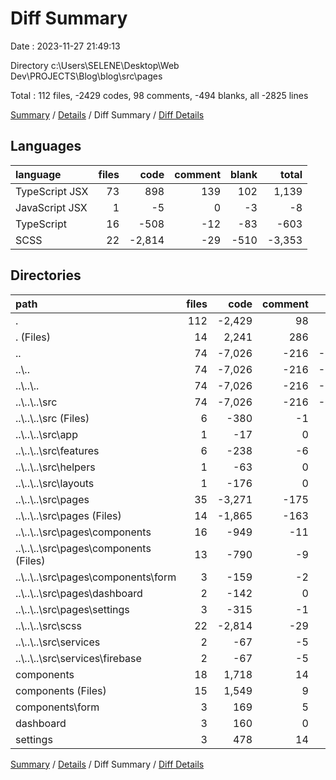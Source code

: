 # Diff Summary

Date : 2023-11-27 21:49:13

Directory c:\\Users\\SELENE\\Desktop\\Web Dev\\PROJECTS\\Blog\\blog\\src\\pages

Total : 112 files,  -2429 codes, 98 comments, -494 blanks, all -2825 lines

[Summary](results.md) / [Details](details.md) / Diff Summary / [Diff Details](diff-details.md)

## Languages
| language | files | code | comment | blank | total |
| :--- | ---: | ---: | ---: | ---: | ---: |
| TypeScript JSX | 73 | 898 | 139 | 102 | 1,139 |
| JavaScript JSX | 1 | -5 | 0 | -3 | -8 |
| TypeScript | 16 | -508 | -12 | -83 | -603 |
| SCSS | 22 | -2,814 | -29 | -510 | -3,353 |

## Directories
| path | files | code | comment | blank | total |
| :--- | ---: | ---: | ---: | ---: | ---: |
| . | 112 | -2,429 | 98 | -494 | -2,825 |
| . (Files) | 14 | 2,241 | 286 | 241 | 2,768 |
| .. | 74 | -7,026 | -216 | -1,013 | -8,255 |
| ..\\.. | 74 | -7,026 | -216 | -1,013 | -8,255 |
| ..\\..\\.. | 74 | -7,026 | -216 | -1,013 | -8,255 |
| ..\\..\\..\\src | 74 | -7,026 | -216 | -1,013 | -8,255 |
| ..\\..\\..\\src (Files) | 6 | -380 | -1 | -37 | -418 |
| ..\\..\\..\\src\\app | 1 | -17 | 0 | -3 | -20 |
| ..\\..\\..\\src\\features | 6 | -238 | -6 | -44 | -288 |
| ..\\..\\..\\src\\helpers | 1 | -63 | 0 | -14 | -77 |
| ..\\..\\..\\src\\layouts | 1 | -176 | 0 | -16 | -192 |
| ..\\..\\..\\src\\pages | 35 | -3,271 | -175 | -377 | -3,823 |
| ..\\..\\..\\src\\pages (Files) | 14 | -1,865 | -163 | -213 | -2,241 |
| ..\\..\\..\\src\\pages\\components | 16 | -949 | -11 | -113 | -1,073 |
| ..\\..\\..\\src\\pages\\components (Files) | 13 | -790 | -9 | -93 | -892 |
| ..\\..\\..\\src\\pages\\components\\form | 3 | -159 | -2 | -20 | -181 |
| ..\\..\\..\\src\\pages\\dashboard | 2 | -142 | 0 | -13 | -155 |
| ..\\..\\..\\src\\pages\\settings | 3 | -315 | -1 | -38 | -354 |
| ..\\..\\..\\src\\scss | 22 | -2,814 | -29 | -510 | -3,353 |
| ..\\..\\..\\src\\services | 2 | -67 | -5 | -12 | -84 |
| ..\\..\\..\\src\\services\\firebase | 2 | -67 | -5 | -12 | -84 |
| components | 18 | 1,718 | 14 | 201 | 1,933 |
| components (Files) | 15 | 1,549 | 9 | 180 | 1,738 |
| components\\form | 3 | 169 | 5 | 21 | 195 |
| dashboard | 3 | 160 | 0 | 16 | 176 |
| settings | 3 | 478 | 14 | 61 | 553 |

[Summary](results.md) / [Details](details.md) / Diff Summary / [Diff Details](diff-details.md)